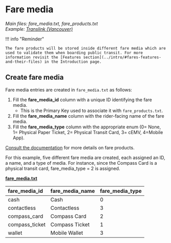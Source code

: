 # Fare media

*Main files: fare_media.txt, fare_products.txt*  
*Example: [Translink (Vancouver)](../intro/#Translink(Vancouver))*

!!! info "Reminder" 

    The fare products will be stored inside different fare media which are used to validate them when boarding public transit. For more information revisit the [Features section](../intro/#fares-features-and-their-files) in the Introduction page.

## Create fare media

Fare media entries are created in `fare_media.txt` as follows:

1. Fill the **fare_media_id** column with a unique ID identifying the fare media.  
    * This is the Primary Key used to associate it with `fare_products.txt`.  
2. Fill the **fare_media_name** column with the rider-facing name of the fare media.  
3. Fill the **fare_media_type** column with the appropriate enum (0= None, 1= Physical Paper Ticket, 2= Physical Transit Card, 3= cEMV, 4=Mobile App).

[Consult the documentation](https://gtfs.org/documentation/schedule/reference) for more details on fare products.

For this example, five different fare media are created, each assigned an ID, a name, and a type of media. For instance, since the Compass Card is a physical transit card, fare_media_type \= 2 is assigned.

[**fare_media.txt**](../../../reference/#fare_mediatxt)

| fare_media_id | fare_media_name | fare_media_type |
| :---- | :---- | :---- |
| cash | Cash | 0 |
| contactless | Contactless | 3 |
| compass_card | Compass Card | 2 |
| compass_ticket | Compass Ticket | 1 |
| wallet | Mobile Wallet | 3 |